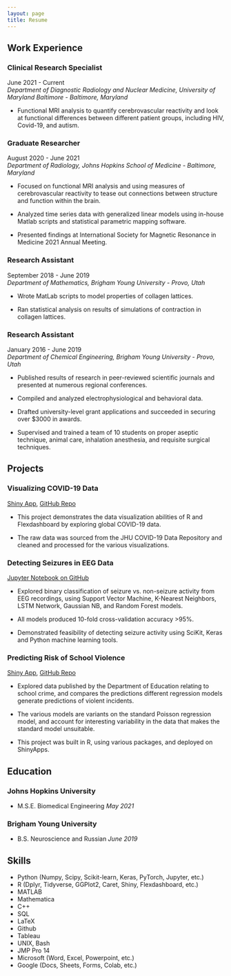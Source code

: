 ```yaml
---
layout: page
title: Resume
---
```


## Work Experience

### Clinical Research Specialist
June 2021 - Current\
*Department of Diagnostic Radiology and Nuclear Medicine, University of
Maryland Baltimore - Baltimore, Maryland*

-   Functional MRI analysis to quantify cerebrovascular reactivity and
    look at functional differences between different patient groups,
    including HIV, Covid-19, and autism.

### Graduate Researcher
August 2020 - June 2021\
*Department of Radiology, Johns Hopkins School of Medicine - Baltimore,
Maryland*

-   Focused on functional MRI analysis and using measures of
    cerebrovascular reactivity to tease out connections between
    structure and function within the brain.

-   Analyzed time series data with generalized linear models using
    in-house Matlab scripts and statistical parametric mapping software.

-   Presented findings at International Society for Magnetic Resonance
    in Medicine 2021 Annual Meeting.

### Research Assistant
September 2018 - June 2019\
*Department of Mathematics, Brigham Young University - Provo, Utah*

-   Wrote MatLab scripts to model properties of collagen lattices.

-   Ran statistical analysis on results of simulations of contraction in
    collagen lattices.

### Research Assistant
January 2016 - June 2019\
*Department of Chemical Engineering, Brigham Young University - Provo,
Utah*

-   Published results of research in peer-reviewed scientific journals
    and presented at numerous regional conferences.

-   Compiled and analyzed electrophysiological and behavioral data.

-   Drafted university-level grant applications and succeeded in
    securing over \$3000 in awards.

-   Supervised and trained a team of 10 students on proper aseptic
    technique, animal care, inhalation anesthesia, and requisite
    surgical techniques.

## Projects

### Visualizing COVID-19 Data
[Shiny App](https://lincolnck.shinyapps.io/covid_dashboard/), [GitHub
Repo](https://github.com/lincolnck/coronavirus_flexdashboard)

-   This project demonstrates the data visualization abilities of R and
    Flexdashboard by exploring global COVID-19 data.

-   The raw data was sourced from the JHU COVID-19 Data Repository and
    cleaned and processed for the various visualizations.

### Detecting Seizures in EEG Data
[Jupyter Notebook on GitHub](https://github.com/lincolnck/eeg_seizure)

-   Explored binary classification of seizure vs. non-seizure activity
    from EEG recordings, using Support Vector Machine, K-Nearest
    Neighbors, LSTM Network, Gaussian NB, and Random Forest models.

-   All models produced 10-fold cross-validation accuracy >95%.

-   Demonstrated feasibility of detecting seizure activity using SciKit,
    Keras and Python machine learning tools.

### Predicting Risk of School Violence
[Shiny App](https://lincolnck.shinyapps.io/school_crime/), [GitHub
Repo](https://github.com/lincolnck/school_crime)

-   Explored data published by the Department of Education relating to
    school crime, and compares the predictions different regression
    models generate predictions of violent incidents.

-   The various models are variants on the standard Poisson regression
    model, and account for interesting variability in the data that
    makes the standard model unsuitable.

-   This project was built in R, using various packages, and deployed on
    ShinyApps.

## Education

### Johns Hopkins University
- M.S.E. Biomedical Engineering *May 2021*

### Brigham Young University
- B.S. Neuroscience and Russian *June 2019*

## Skills
- Python (Numpy, Scipy, Scikit-learn, Keras, PyTorch, Jupyter, etc.)
- R (Dplyr, Tidyverse, GGPlot2, Caret, Shiny, Flexdashboard, etc.)
- MATLAB
- Mathematica
- C++
- SQL
- LaTeX
- Github
- Tableau
- UNIX, Bash
- JMP Pro 14
- Microsoft (Word, Excel, Powerpoint, etc.)
- Google (Docs, Sheets, Forms, Colab, etc.)

